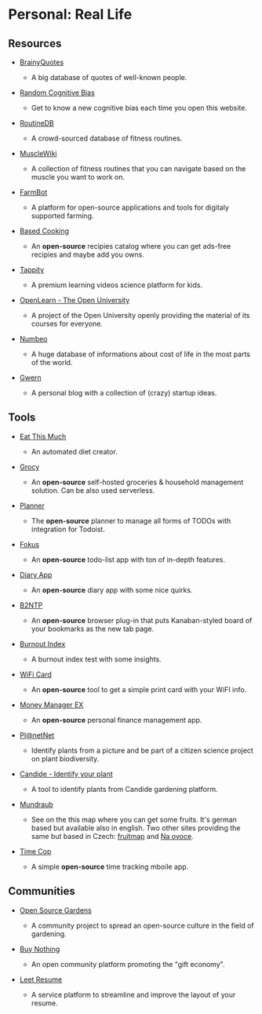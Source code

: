 # Personal: Real Life

## Resources

* [BrainyQuotes](https://www.brainyquote.com)
  
   * A big database of quotes of well-known people. 

* [Random Cognitive Bias](https://benwiederhake.github.io/randombias)
  
   * Get to know a new cognitive bias each time you open this website.

* [RoutineDB](https://www.routinedb.com)
  
   * A crowd-sourced database of fitness routines.

* [MuscleWiki](https://musclewiki.com)
  
   * A collection of fitness routines that you can navigate based on the muscle you want to work on.

* [FarmBot](https://farm.bot)
  
   * A platform for open-source applications and tools for digitaly supported farming.

* [Based Cooking](https://based.cooking)
  
   - An **open-source** recipies catalog where you can get ads-free recipies and maybe add you owns.

* [Tappity](https://www.tappityapp.com)
  
   * A premium learning videos science platform for kids.

* [OpenLearn - The Open University](https://www.open.edu/openlearn)
  
   * A project of the Open University openly providing the material of its courses for everyone.

* [Numbeo](https://www.numbeo.com)
  
   * A huge database of informations about cost of life in the most parts of the world.

* [Gwern](https://www.gwern.net/Startup-ideas)
  
   * A personal blog with a collection of (crazy) startup ideas.

## Tools

- [Eat This Much](https://www.eatthismuch.com)
  
   - An automated diet creator.

- [Grocy](https://grocy.info)
  
   - An **open-source** self-hosted groceries & household management solution. Can be also used serverless.

- [Planner](https://github.com/alainm23/planner)
  
   - The **open-source** planner to manage all forms of TODOs with integration for Todoist.

- [Fokus](https://fokus-website.netlify.app)
  
   - An **open-source** todo-list app with ton of in-depth features.

- [Diary App](https://github.com/theArjun/diary-app)
  
   - An **open-source** diary app with some nice quirks.

- [B2NTP](https://github.com/d3ward/b2ntp)
  
   - An **open-source** browser plug-in that puts Kanaban-styled board of your bookmarks as the new tab page.

- [Burnout Index](https://burnoutindex.yerbo.co)
  
   - A burnout index test with some insights.

- [WiFi Card](https://wificard.io)
  
   - An **open-source** tool to get a simple print card with your WiFI info.

- [Money Manager EX](https://www.moneymanagerex.org)
  
   - An **open-source** personal finance management app.

- [Pl@netNet](https://plantnet.org/en)
  
   - Identify plants from a picture and be part of a citizen science project on plant biodiversity.

- [Candide - Identify your plant](https://candidegardening.com/GB/identify-plants)
  
   - A tool to identify plants from Candide gardening platform.

- [Mundraub](https://mundraub.org)
  
   - See on the this map where you can get some fruits. It's german based but available also in english. Two other sites providing the same but based in Czech: [fruitmap](https://www.fruitmap.org) and [Na ovoce](https://www.na-ovoce.cz).

- [Time Cop](https://github.com/hamaluik/timecop)
  
   - A simple **open-source** time tracking mboile app.

## Communities

- [Open Source Gardens](https://opensourcegardens.info)
  
   - A community project to spread an open-source culture in the field of gardening.

- [Buy Nothing](https://buynothingproject.org)
  
   - An open community platform promoting the "gift economy".

- [Leet Resume](https://www.leetresumes.com)
  
   - A service platform to streamline and improve the layout of your resume.
